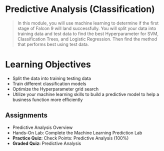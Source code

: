 # Predictive Analysis (Classification)
> In this module, you will use machine learning to determine if the first stage of Falcon 9 will land successfully. You will split your data into training data and test data to find the best Hyperparameter for SVM, Classification Trees, and Logistic Regression. Then find the method that performs best using test data.
# Learning Objectives
- Split the data into training testing data
- Train different classification models
- Optimize the Hyperparameter grid search
- Utilize your machine learning skills to build a predictive model to help a business function more efficiently
## Assignments
- Predictive Analysis Overview
- Hands-On Lab: Complete the Machine Learning Prediction Lab
- **Practice Quiz:** Check Points: Predictive Analysis (100%)
- **Graded Quiz:** Predictive Analysis
